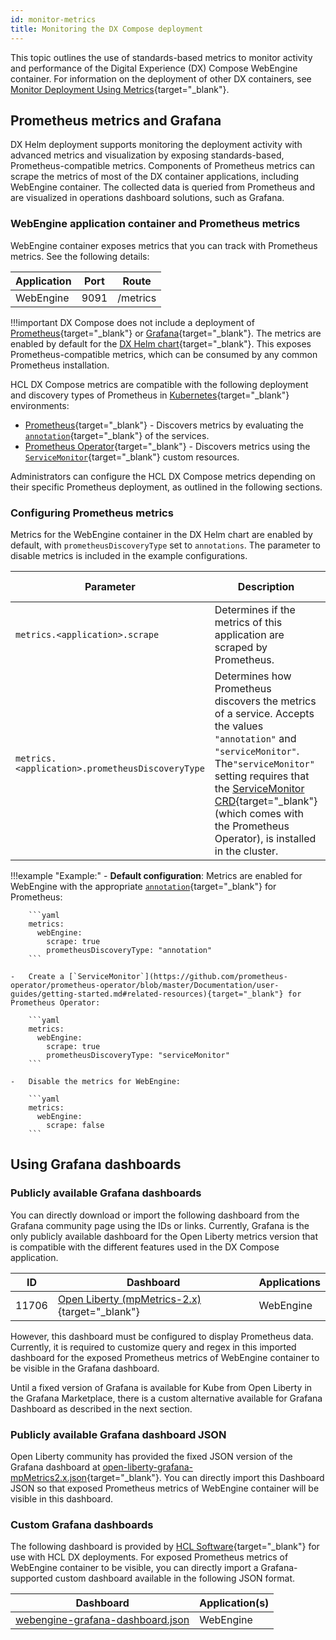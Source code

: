 ```yaml
---
id: monitor-metrics
title: Monitoring the DX Compose deployment
---
```


This topic outlines the use of standards-based metrics to monitor activity and performance of the Digital Experience (DX) Compose WebEngine container. For information on the deployment of other DX containers, see [Monitor Deployment Using Metrics](https://opensource.hcltechsw.com/digital-experience/latest/deployment/manage/container_configuration/monitoring/monitor_helm_deployment_metrics/){target="_blank"}.

## Prometheus metrics and Grafana

DX Helm deployment supports monitoring the deployment activity with advanced metrics and visualization by exposing standards-based, Prometheus-compatible metrics. Components of Prometheus metrics can scrape the metrics of most of the DX container applications, including WebEngine container. The collected data is queried from Prometheus and are visualized in operations dashboard solutions, such as Grafana.

### WebEngine application container and Prometheus metrics

WebEngine container exposes metrics that you can track with Prometheus metrics. See the following details:

|Application|Port|Route|
|-----------|----|-----|
|WebEngine|9091|/metrics|

!!!important
    DX Compose does not include a deployment of [Prometheus](https://prometheus.io/){target="_blank"} or [Grafana](https://grafana.com/){target="_blank"}. The metrics are enabled by default for the [DX Helm chart](https://github.com/prometheus-community/helm-charts/tree/main/charts/kube-prometheus-stack){target="_blank"}. This exposes Prometheus-compatible metrics, which can be consumed by any common Prometheus installation.

HCL DX Compose metrics are compatible with the following deployment and discovery types of Prometheus in [Kubernetes](https://kubernetes.io/){target="_blank"} environments:

-   [Prometheus](https://github.com/prometheus-community/helm-charts/tree/main/charts/prometheus){target="_blank"} - Discovers metrics by evaluating the [`annotation`](https://kubernetes.io/docs/concepts/overview/working-with-objects/annotations/){target="_blank"} of the services.
-   [Prometheus Operator](https://github.com/prometheus-community/helm-charts/tree/main/charts/kube-prometheus-stack){target="_blank"} - Discovers metrics using the [`ServiceMonitor`](https://github.com/prometheus-operator/prometheus-operator/blob/master/Documentation/user-guides/getting-started.md#related-resources){target="_blank"} custom resources.

Administrators can configure the HCL DX Compose metrics depending on their specific Prometheus deployment, as outlined in the following sections.

### Configuring Prometheus metrics

Metrics for the WebEngine container in the DX Helm chart are enabled by default, with `prometheusDiscoveryType` set to `annotations`. The parameter to disable metrics is included in the example configurations.

|Parameter|Description|Default value|
|---------|-----------|-------------|
|`metrics.<application>.scrape`|Determines if the metrics of this application are scraped by Prometheus.|`true`|
|`metrics.<application>.prometheusDiscoveryType`|Determines how Prometheus discovers the metrics of a service. Accepts the values `"annotation"` and `"serviceMonitor"`. The`"serviceMonitor"` setting requires that the [ServiceMonitor CRD](https://github.com/prometheus-operator/prometheus-operator/blob/master/Documentation/user-guides/getting-started.md#related-resources){target="_blank"} \(which comes with the Prometheus Operator\), is installed in the cluster.|`"annotation"`|

!!!example "Example:"
    -   __Default configuration__: Metrics are enabled for WebEngine with the appropriate [`annotation`](https://kubernetes.io/docs/concepts/overview/working-with-objects/annotations/){target="_blank"} for Prometheus:

        ```yaml
        metrics:
          webEngine:
            scrape: true
            prometheusDiscoveryType: "annotation"
        ```

    -   Create a [`ServiceMonitor`](https://github.com/prometheus-operator/prometheus-operator/blob/master/Documentation/user-guides/getting-started.md#related-resources){target="_blank"} for Prometheus Operator:

        ```yaml
        metrics:
          webEngine:
            scrape: true
            prometheusDiscoveryType: "serviceMonitor"
        ```

    -   Disable the metrics for WebEngine:

        ```yaml
        metrics:
          webEngine:
            scrape: false
        ```

## Using Grafana dashboards

### Publicly available Grafana dashboards

You can directly download or import the following dashboard from the Grafana community page using the IDs or links. Currently, Grafana is the only publicly available dashboard for the Open Liberty metrics version that is compatible with the different features used in the DX Compose application.

|ID|Dashboard|Applications|
|--|---------|------------|
|11706|[Open Liberty (mpMetrics-2.x)](https://grafana.com/grafana/dashboards/11706-open-liberty/){target="_blank"}|WebEngine|

However, this dashboard must be configured to display Prometheus data. Currently, it is required to customize query and regex in this imported dashboard for the exposed Prometheus metrics of WebEngine container to be visible in the Grafana dashboard.

Until a fixed version of Grafana is available for Kube from Open Liberty in the Grafana Marketplace, there is a custom alternative available for Grafana Dashboard as described in the next section.

### Publicly available Grafana dashboard JSON

Open Liberty community has provided the fixed JSON version of the Grafana dashboard at [open-liberty-grafana-mpMetrics2.x.json](https://github.com/OpenLiberty/open-liberty-operator/blob/main/deploy/dashboards/metrics/RHOCP4.3-Grafana5.2/open-liberty-grafana-mpMetrics2.x.json){target="_blank"}. You can directly import this Dashboard JSON so that exposed Prometheus metrics of WebEngine container will be visible in this dashboard.

### Custom Grafana dashboards

The following dashboard is provided by [HCL Software](https://www.hcl-software.com/){target="_blank"} for use with HCL DX deployments. For exposed Prometheus metrics of WebEngine container to be visible, you can directly import a Grafana-supported custom dashboard available in the following JSON format.

|Dashboard|Application\(s\)|
|---------|----------------|
|[webengine-grafana-dashboard.json](./webengine-grafana-dashboard.json)|WebEngine|
